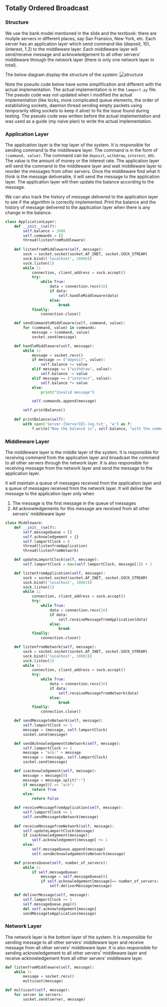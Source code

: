 ## Totally Ordered Broadcast


### Structure

We use the bank model mentioned in the slide and the textbook: there are muliple servers in different places, say San Fransico, New York, etc. Each server has an application layer which send command like (deposit, 10), (interest, 1.2) to the middleware layer. Each middleware layer will send/receive message and acknowledgement to all other servers' middleware through the network layer (there is only one network layer in total).

The below diagram display the structure of the system:
![structure](structure.jpg)

Note the pseudo code below have some simplification and different with the actual implementation. The actual implementation is in the `lamport.py` file. The pseudo code was not updated when I modified the actual implementation (like locks, more complicated queue elements, the order of establishing sockets, daemon thread sending empty packets using temporarily idling sockets to keep it alive) to fix the issue found during testing. The pseudo code was written before the actual implementation and was used as a guide (my naive plan) to write the actual implementation.


### Application Layer

The application layer is the top layer of the system. It is responsible for sending command to the middleware layer. The command is in the form of `(command, value)`. The command can be `deposit`, `withdraw`, `interest`, etc. The value is the amount of money or the interest rate. The application layer will send the command to the middleware layer and wait middleware layer to reorder the messages from other servers. Once the middleware find what it think is the message deliverable, it will send the message to the application layer. The application layer will then update the balance according to the message.

We can also track the history of message delivered to the application layer to see if the algorithm is correctly implemented.
Print the balance and the history of message delivered to the application layer when there is any change in the balance.

``` python
class ApplicationLayer:
    def __init__(self):
        self.balance = 1000
        self.commands = []
        thread(listenfromMiddleware)
    
    def listenfromMiddleware(self, message):
        sock = socket.socket(socket.AF_INET, socket.SOCK_STREAM)
        sock.bind(('localhost', 10000))
        sock.listen(1)
        while 1:
            connection, client_address = sock.accept()
            try:
                while True:
                    data = connection.recv(16)
                    if data:
                        self.handleMiddleware(data)
                    else:
                        break
            finally:
                connection.close()

    def sendCommandtoMiddleware(self, command, value):
        for (command, value) in commands:
            message = (command, value)
            socket.send(message)

    def handleMiddleware(self, message):
        while 1:
            message = socket.recv()
            if message == ("deposit", value):
                self.balance += value 
            elif message == ("withdraw", value):
                self.balance -= value
            elif message == ("interest", value):
                self.balance *= value
            else:
                print("Invalid message")

            self.commands.append(message)

        self.printBalance()
    
    def printBalance(self):
        with open('Server-{ServerID}-log.txt', 'w') as f:
            f.write("Now the balance is", self.balance, "with the command", self.commands[-1])

```

### Middleware Layer

The middleware layer is the middle layer of the system. It is responsible for receiving command from the application layer and broadcast the command to all other servers through the network layer. It is also responsible for receiving message from the network layer and send the message to the application layer.

It will maintain a queue of messages received from the application layer and a queue of messages received from the network layer. It will deliver the message to the application layer only when 
1. The message is the first message in the queue of messages 
2. All acknowledgements for this message are received from all other servers' middleware layer

``` python
class Middleware:
    def __init__(self):
        self.messageQueue = []
        self.acknowledgement = {}
        self.lamportClock = 0
        thread(listenfromApplication)
        thread(listenfromNetwork)

    def updateLamportClock(self, message):
        self.lamportClock = max(self.lamportClock, message[1]) + 1

    def listenfromApplication(self, message):
        sock = socket.socket(socket.AF_INET, socket.SOCK_STREAM)
        sock.bind(('localhost', 10001))
        sock.listen(1)
        while 1:
            connection, client_address = sock.accept()
            try:
                while True:
                    data = connection.recv(16)
                    if data:
                        self.receiveMessagefromApplication(data)
                    else:
                        break
            finally:
                connection.close()

    def listenfromNetwork(self, message):
        sock = socket.socket(socket.AF_INET, socket.SOCK_STREAM)
        sock.bind(('localhost', 10002))
        sock.listen(1)
        while 1:
            connection, client_address = sock.accept()
            try:
                while True:
                    data = connection.recv(16)
                    if data:
                        self.receiveMessagefromNetwork(data)
                    else:
                        break
            finally:
                connection.close()

    def sendMessagetoNetwork(self, message):
        self.lamportClock += 1
        message = (message, self.lamportClock)
        socket.send(message)

    def sendAcknowledgementtoNetwork(self, message):
        self.lamportClock += 1
        message = "ack:" + message
        message = (message, self.lamportClock)
        socket.send(message)

    def isacknowledgement(self, message):
        message = message[0]
        message = message.split(":")
        if message[0] == "ack":
            return True
        else:
            return False

    def receiveMessagefromApplication(self, message):
        self.lamportClock += 1
        self.sendMessagetoNetwork(message)
    
    def receiveMessagefromNetwork(self, message):
        self.updateLamportClock(message)
        if isacknowledgement(message):
            self.acknowledgement[message] += 1
        else:
            self.messageQueue.append(message)
            self.sendAcknowledgementtoNetwork(message)

    def processQueue(self, number_of_servers):
        while 1:
            if self.messageQueue:
                message = self.messageQueue[0]
                if self.acknowledgement[message]== number_of_servers:
                    self.deliverMessage(message)

    def deliverMessage(self, message):
        self.lamportClock += 1
        self.messageQueue.pop(0)
        del self.acknowledgement[message]
        sendMessagetoApplication(message)
```

### Network Layer

The network layer is the bottom layer of the system. It is responsible for sending message to all other servers' middleware layer and receive message from all other servers' middleware layer. It is also responsible for sending acknowledgement to all other servers' middleware layer and receive acknowledgement from all other servers' middleware layer.

``` python
def listenfromMiddleware(self, message):
    while 1:
        message = socket.recv()
        multicast(message)

def multicast(self, message):
    for server in servers:
        socket.send(server, message)
```
